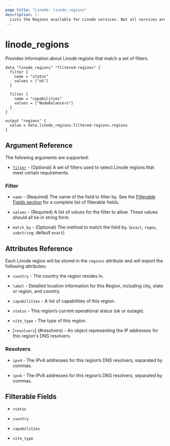 ```yaml
---
page_title: "Linode: linode_regions"
description: |-
  Lists the Regions available for Linode services. Not all services are guaranteed to be available in all Regions.
---
```


# linode\_regions

Provides information about Linode regions that match a set of filters.

```hcl
data "linode_regions" "filtered-regions" {
  filter {
    name = "status"
    values = ["ok"]
  }

  filter {
    name = "capabilities"
    values = ["NodeBalancers"]
  }
}

output "regions" {
  value = data.linode_regions.filtered-regions.regions
}
```

## Argument Reference

The following arguments are supported:

* [`filter`](#filter) - (Optional) A set of filters used to select Linode regions that meet certain requirements.

### Filter

* `name` - (Required) The name of the field to filter by. See the [Filterable Fields section](#filterable-fields) for a complete list of filterable fields.

* `values` - (Required) A list of values for the filter to allow. These values should all be in string form.

* `match_by` - (Optional) The method to match the field by. (`exact`, `regex`, `substring`; default `exact`)

## Attributes Reference

Each Linode region will be stored in the `regions` attribute and will export the following attributes:

* `country` - The country the region resides in.

* `label` - Detailed location information for this Region, including city, state or region, and country.

* `capabilities` - A list of capabilities of this region.

* `status` - This region’s current operational status (ok or outage).

* `site_type` - The type of this region.

* [`resolvers`] (#resolvers) - An object representing the IP addresses for this region's DNS resolvers.

### Resolvers

* `ipv4` - The IPv4 addresses for this region’s DNS resolvers, separated by commas.

* `ipv6` - The IPv6 addresses for this region’s DNS resolvers, separated by commas.

## Filterable Fields

* `status`

* `country`

* `capabilities`

* `site_type`
